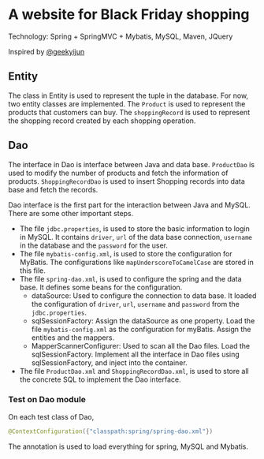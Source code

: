 # A website for Black Friday shopping
Technology: Spring + SpringMVC + Mybatis, MySQL, Maven, JQuery

Inspired by [@geekyijun](https://github.com/geekyijun/seckill)

## Entity
The class in Entity is used to represent the tuple in the database. For now, two entity classes are implemented. The `Product` is used to represent the products that customers can buy. The `shoppingRecord` is used to represent the shopping record created by each shopping operation.

## Dao
The interface in Dao is interface between Java and data base. `ProductDao` is used to modify the number of products and fetch the information of products. `ShoppingRecordDao` is used to insert Shopping records into data base and fetch the records. 

Dao interface is the first part for the interaction between Java and MySQL. There are some other important steps.
* The file `jdbc.properties`, is used to store the basic information to login in MySQL. It contains `driver`, `url` of the data base connection, `username` in the database and the `password` for the user.
* The file `mybatis-config.xml`, is used to store the configuration for MyBatis. The configurations like `mapUnderscoreToCamelCase` are stored in this file.
* The file `spring-dao.xml`, is used to configure the spring and the data base. It defines some beans for the configuration.
    - dataSource: Used to configure the connection to data base. It loaded the configuration of `driver`, `url`, `username` and `password` from the `jdbc.properties`.
    - sqlSessionFactory: Assign the dataSource as one property. Load the file `mybatis-config.xml` as the configuration for myBatis. Assign the entities and the mappers.
    - MapperScannerConfigurer: Used to scan all the Dao files. Load the sqlSessionFactory. Implement all the interface in Dao files using sqlSessionFactory, and inject into the container.
* The file `ProductDao.xml` and `ShoppingRecordDao.xml`, is used to store all the concrete SQL to implement the Dao interface.

### Test on Dao module
On each test class of Dao, 
```java
@ContextConfiguration({"classpath:spring/spring-dao.xml"})
```
The annotation is used to load everything for spring, MySQL and Mybatis.


